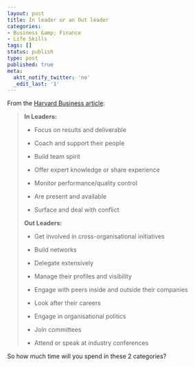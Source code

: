 ```yaml
---
layout: post
title: In leader or an Out leader
categories:
- Business &amp; Finance
- Life Skills
tags: []
status: publish
type: post
published: true
meta:
  aktt_notify_twitter: 'no'
  _edit_last: '1'
---
```

From the <a href="http://blogs.harvardbusiness.org/corkindale/2009/11/are_you_an_in_or_an_out_leader.html">Harvard Business article</a>:
<blockquote><strong>In Leaders:</strong>

* Focus on results and deliverable

* Coach and support their people

* Build team spirit

* Offer expert knowledge or share experience

* Monitor performance/quality control

* Are present and available

* Surface and deal with conflict

<strong>Out Leaders:</strong>

* Get involved in cross-organisational initiatives

* Build networks

* Delegate extensively

* Manage their profiles and visibility

* Engage with peers inside and outside their companies

* Look after their careers

* Engage in organisational politics

* Join committees

* Attend or speak at industry conferences</blockquote>
So how much time will you spend in these 2 categories?
